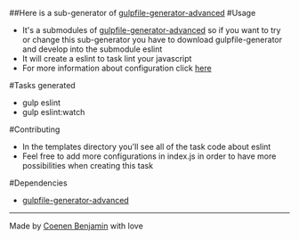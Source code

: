 ##Here is a sub-generator of [gulpfile-generator-advanced](https://github.com/bnjjj/generator-gulpfile-advanced)
#Usage
+ It's a submodules of [gulpfile-generator-advanced](https://github.com/bnjjj/generator-gulpfile-advanced) so if you want to try or change this sub-generator you have to download gulpfile-generator and develop into the submodule eslint
+ It will create a eslint to task lint your javascript
+ For more information about configuration click [here](https://www.npmjs.com/package/gulp-eslint)

#Tasks generated
+ gulp eslint
+ gulp eslint:watch

#Contributing
+ In the templates directory you'll see all of the task code about eslint
+ Feel free to add more configurations in index.js in order to have more possibilities when creating this task

#Dependencies
+ [gulpfile-generator-advanced](https://github.com/bnjjj/generator-gulpfile-advanced)

-------------

Made by [Coenen Benjamin](https://twitter.com/BnJ25) with love
